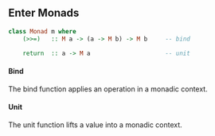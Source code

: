 
## Enter Monads

```haskell
class Monad m where
    (>>=)   :: M a -> (a -> M b) -> M b     -- bind

    return  :: a -> M a                     -- unit
```

<div class="fragment">
    <h4>Bind</h4>
    <p>The bind function applies an operation in a monadic context.</p>
    <h4>Unit</h4>
    <p>The unit function lifts a value into a monadic context.</p>
</div>
